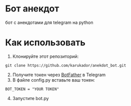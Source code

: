 # Бот анекдот
бот с анекдотами для telegram на python
# Как использовать
1) Клонируйте этот репозиторий:
```
git clone https://github.com/karukador/anekdot_bot.git
```
2) Получите токен через [BotFather](https://telegram.me/BotFather) в Telegram 
3) В файле config.py  вставьте ваш токен:
```
BOT_TOKEN = "YOUR TOKEN"
```
4) Запустите bot.py
